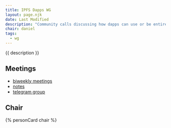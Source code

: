 ```yaml
---
title: IPFS Dapps WG
layout: page.njk
date: Last Modified
description: "Community calls discussing how dapps can use or be entirely hosted on IPFS today and in the future."
chair: daniel
tags:
  - wg
---
```


{{ description }}

## Meetings

- [biweekly meetings](https://lu.ma/ipfs-dapps) 
- [notes](​https://github.com/ipfs/dapps-wg/) 
- [telegram group](https://t.me/ipfsdapps)

## Chair

{% personCard chair %}
